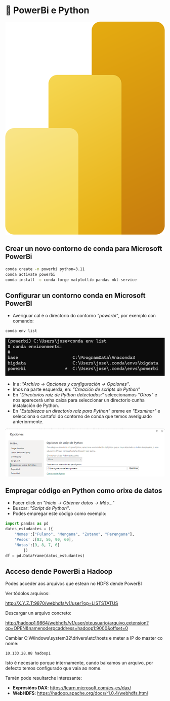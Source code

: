 # 📶 PowerBi e Python

![Logo PowerBI](images/powerbi/Power-BI.svg#derecha "Logo PowerBI")

## Crear un novo contorno de conda para Microsoft PowerBi

``` bash
conda create -n powerbi python=3.11
conda activate powerbi
conda install -c conda-forge matplotlib pandas mkl-service
```

## Configurar un contorno conda en Microsoft PowerBI

  - Averiguar cal é o directorio do contorno *"powerbi"*, por exemplo con comando:

``` bash
conda env list
```

![Contornos conda](images/powerbi/contornos-conda.png "Averiguando a ruta dos contornos conda instalados no noso sistema")

  - Ir a: *"Archivo -> Opciones y configuración -> Opciones"*.
  - Imos na parte esquerda, en: *"Creación de scripts de Python"*
  - En *"Directorios raíz de Python detectados:"* seleccionamos *"Otros"* e nos aparecerá unha caixa para seleccionar un directorio cunha instalación de Python.
  - En *"Establezca un directorio raíz para Python"* preme en *"Examinar"* e selecciona o cartafol do contorno de conda que temos averiguado anteriormente.

![Power BI selección de instalación de Python](images/powerbi/seleccionar-contorno-conda-en-powerbi.png "Power BI selección de instalación de Python")

## Empregar código en Python como orixe de datos

  - Facer click en *"Inicio -> Obtener datos -> Más..."*
  - Buscar: *"Script de Python"*.
  - Podes empregar este código como exemplo:

``` py
import pandas as pd
datos_estudantes = ({
    'Nomes':["Fulano", "Mengana", "Zutano", "Perengana"],
    'Pesos' :[83, 56, 90, 60],
    'Notas':[9, 8, 7, 6]
        })
df = pd.DataFrame(datos_estudantes)
```

## Acceso dende PowerBi a Hadoop

Podes acceder aos arquivos que estean no HDFS dende PowerBI 

Ver tódolos arquivos:

<http://X.Y.Z.T:9870/webhdfs/v1/user?op=LISTSTATUS>

Descargar un arquivo concreto:

<http://hadoop1:9864/webhdfs/v1/user/oteusuario/arquivo.extension?op=OPEN&namenoderpcaddress=hadoop1:9000&offset=0>


Cambiar C:\Windows\system32\drivers\etc\hosts e meter a IP do master co nome:

``` title="C:\Windows\system32\drivers\etc\hosts"
10.133.28.88 hadoop1
```

Isto é necesario porque internamente, cando baixamos un arquivo, por defecto temos configurado que vaia ao nome.


Tamén pode resultarche interesante:

  - **Expresións DAX**: <https://learn.microsoft.com/es-es/dax/>
  - **WebHDFS**: <https://hadoop.apache.org/docs/r1.0.4/webhdfs.html>
